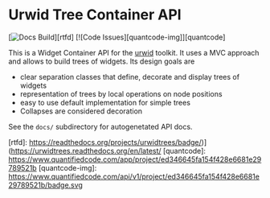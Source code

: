 Urwid Tree Container API
========================
[![Docs Build][rtfd-img]][rtfd]
[![Code Issues][quantcode-img]][quantcode]

This is a Widget Container API for the [urwid](http://urwid.org/) toolkit.
It uses a MVC approach and allows to build trees of widgets.
Its design goals are

* clear separation classes that define, decorate and display trees of widgets
* representation of trees by local operations on node positions
* easy to use default implementation for simple trees
* Collapses are considered decoration

See the `docs/` subdirectory for autogenetated API docs.

[rtfd-img]: https://readthedocs.org/projects/urwidtrees/badge/
[rtfd]: https://readthedocs.org/projects/urwidtrees/badge/)](https://urwidtrees.readthedocs.org/en/latest/
[quantcode]: https://www.quantifiedcode.com/app/project/ed346645fa154f428e6681e29789521b
[quantcode-img]: https://www.quantifiedcode.com/api/v1/project/ed346645fa154f428e6681e29789521b/badge.svg



